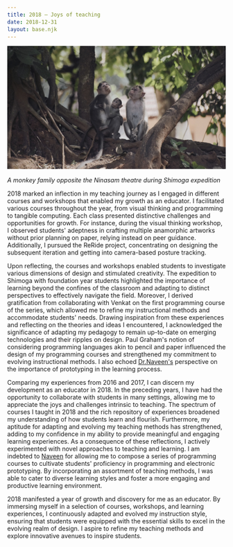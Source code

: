 ```yaml
---
title: 2018 — Joys of teaching
date: 2018-12-31
layout: base.njk
--- 
```


<img src="/assets/images/2018/ninasam.jpg"/>

_A monkey family opposite the Ninasam theatre during Shimoga expedition_

2018 marked an inflection in my teaching journey as I engaged in different courses and workshops that enabled my growth as an educator. I facilitated various courses throughout the year, from visual thinking and programming to tangible computing. Each class presented distinctive challenges and opportunities for growth. For instance, during the visual thinking workshop, I observed students' adeptness in crafting multiple anamorphic artworks without prior planning on paper, relying instead on peer guidance. Additionally, I pursued the ReRide project, concentrating on designing the subsequent iteration and getting into camera-based posture tracking.

Upon reflecting, the courses and workshops enabled students to investigate various dimensions of design and stimulated creativity. The expedition to Shimoga with foundation year students highlighted the importance of learning beyond the confines of the classroom and adapting to distinct perspectives to effectively navigate the field. Moreover, I derived gratification from collaborating with Venkat on the first programming course of the series, which allowed me to refine my instructional methods and accommodate students' needs. Drawing inspiration from these experiences and reflecting on the theories and ideas I encountered, I acknowledged the significance of adapting my pedagogy to remain up-to-date on emerging technologies and their ripples on design. Paul Graham's notion of considering programming languages akin to pencil and paper influenced the design of my programming courses and strengthened my commitment to evolving instructional methods. I also echoed [Dr.Naveen's](/mentors/naveen-bagalkot/) perspective on the importance of prototyping in the learning process.

Comparing my experiences from 2016 and 2017, I can discern my development as an educator in 2018. In the preceding years, I have had the opportunity to collaborate with students in many settings, allowing me to appreciate the joys and challenges intrinsic to teaching. The spectrum of courses I taught in 2018 and the rich repository of experiences broadened my understanding of how students learn and flourish. Furthermore, my aptitude for adapting and evolving my teaching methods has strengthened, adding to my confidence in my ability to provide meaningful and engaging learning experiences. As a consequence of these reflections, I actively experimented with novel approaches to teaching and learning. I am indebted to [Naveen](/mentors/naveen-bagalkot/) for allowing me to compose a series of programming courses to cultivate students' proficiency in programming and electronic prototyping. By incorporating an assortment of teaching methods, I was able to cater to diverse learning styles and foster a more engaging and productive learning environment.

2018 manifested a year of growth and discovery for me as an educator. By immersing myself in a selection of courses, workshops, and learning experiences, I continuously adapted and evolved my instruction style, ensuring that students were equipped with the essential skills to excel in the evolving realm of design. I aspire to refine my teaching methods and explore innovative avenues to inspire students.